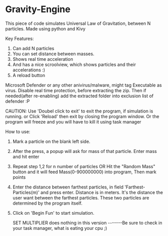 # Gravity-Engine

This piece of code simulates Universal Law of Gravitation, between N particles. 
Made using python and Kivy

Key Features:  
1. Can add N particles
2. You can set distance between masses.
3. Shows real time acceleration
4. And has a nice scroolview, which shows particles and their accelerations :)
5. A reload button


Microsoft Defender or any other anivirus/malware, might tag Executable as virus.
Disable real time protection, before extracting the zip. Then if needed(after re-enabling) add the 
extracted folder into exclusion list of defender  :P


CAUTION: Use 'Doubel click to exit' to exit the program, if simulation is running.
	 	 or Click 'Reload' then exit by closing the program window.
	 	 Or the program will freeze and you will have to kill it using task manager


How to use:

1. Mark a particle on the blank left side.
2. After the press, a popup will ask for mass of that particle. Enter mass and hit enter
3. Repeat step 1,2 for n number of particles
   OR Hit the "Random Mass" button and it will feed Mass(0-900000000) into program,
   Then mark points
4. Enter the distance between farthest particles, in field 'Farthest-Particles(m)' and press enter.
   Distance is in meters. It's the distance the user want between the farthest particles. 
   These two particles are determined by the program itself. 
5. Click on 'Begin Fun' to start simulation.

	SET MULTIPLIER  does nothing in this version
-------Be sure to check in your task manager, what is eating your cpu ;)
 


